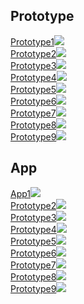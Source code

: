 ## Prototype
<div class="cssgrid">
  <div><a href="prototype/project1.html">Prototype1<img src="images/prototype/prototype1/home/prototype1.jpg"></a></div>
  <div><a href="prototype/project2.html">Prototype2<img src="images/test/no_image.jpg"></a></div> 
  <div><a href="projects/project1.html">Prototype3<img src="images/test/no_image.jpg"></a></div>
  <div><a href="projects/project1.html">Prototype4<img src="images/test/no_image.jpg"></a></div>
  <div><a href="projects/project1.html">Prototype5<img src="images/test/no_image.jpg"></a></div> 
  <div><a href="projects/project1.html">Prototype6<img src="images/test/no_image.jpg"></a></div>
  <div><a href="projects/project1.html">Prototype7<img src="images/test/no_image.jpg"></a></div>
  <div><a href="projects/project1.html">Prototype8<img src="images/test/no_image.jpg"></a></div> 
  <div><a href="projects/project1.html">Prototype9<img src="images/test/no_image.jpg"></a></div> 
</div>

## App

<div class="cssgrid">
  <div><a href="app/project1.html">App1<img src="images/test/no_image.jpg"></a></div>
  <div><a href="projects/project1.html">Prototype2<img src="images/test/no_image.jpg"></a></div> 
  <div><a href="projects/project1.html">Prototype3<img src="images/test/no_image.jpg"></a></div>
  <div><a href="projects/project1.html">Prototype4<img src="images/test/no_image.jpg"></a></div>
  <div><a href="projects/project1.html">Prototype5<img src="images/test/no_image.jpg"></a></div> 
  <div><a href="projects/project1.html">Prototype6<img src="images/test/no_image.jpg"></a></div>
  <div><a href="projects/project1.html">Prototype7<img src="images/test/no_image.jpg"></a></div>
  <div><a href="projects/project1.html">Prototype8<img src="images/test/no_image.jpg"></a></div> 
  <div><a href="projects/project1.html">Prototype9<img src="images/test/no_image.jpg"></a></div> 
</div>


